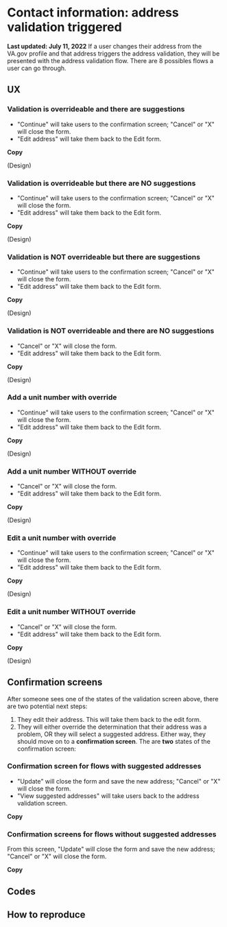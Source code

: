 # Contact information: address validation triggered
**Last updated: July 11, 2022**
If a user changes their address from the VA.gov profile and that address triggers the address validation, they will be presented with the address validation flow.
There are 8 possibles flows a user can go through.

## UX

### Validation is overrideable and there are suggestions

- "Continue" will take users to the confirmation screen; "Cancel" or "X" will close the form.
- "Edit address" will take them back to the Edit form.

**Copy**

(Design)

### Validation is overrideable but there are NO suggestions

- "Continue" will take users to the confirmation screen; "Cancel" or "X" will close the form.
- "Edit address" will take them back to the Edit form.

**Copy**

(Design)

### Validation is NOT overrideable but there are suggestions

- "Continue" will take users to the confirmation screen; "Cancel" or "X" will close the form.
- "Edit address" will take them back to the Edit form.

**Copy**

(Design)

### Validation is NOT overrideable and there are NO suggestions

- "Cancel" or "X" will close the form.
- "Edit address" will take them back to the Edit form.

**Copy**

(Design)

### Add a unit number with override

- "Continue" will take users to the confirmation screen; "Cancel" or "X" will close the form.
- "Edit address" will take them back to the Edit form.

**Copy**

(Design)

### Add a unit number WITHOUT override

- "Cancel" or "X" will close the form.
- "Edit address" will take them back to the Edit form.

**Copy**

(Design)

### Edit a unit number with override

- "Continue" will take users to the confirmation screen; "Cancel" or "X" will close the form.
- "Edit address" will take them back to the Edit form.

**Copy**

(Design)

### Edit a unit number WITHOUT override

- "Cancel" or "X" will close the form.
- "Edit address" will take them back to the Edit form.

**Copy**

(Design)

## Confirmation screens

After someone sees one of the states of the validation screen above, there are two potential next steps:

1. They edit their address. This will take them back to the edit form.
2. They will either override the determination that their address was a problem, OR they will select a suggested address. Either way, they should move on to a **confirmation screen**. The are **two** states of the confirmation screen:

### Confirmation screen for flows with suggested addresses

- "Update" will close the form and save the new address; "Cancel" or "X" will close the form.
- "View suggested addresses" will take users back to the address validation screen.

**Copy**

### Confirmation screens for flows without suggested addresses

From this screen, "Update" will close the form and save the new address; "Cancel" or "X" will close the form.

**Copy**

## Codes
## How to reproduce
